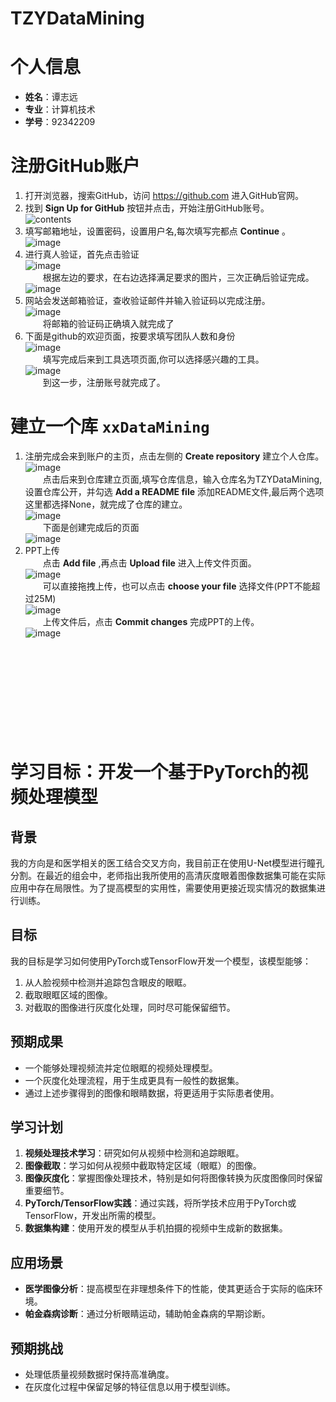 # TZYDataMining
# 个人信息
- **姓名**：谭志远
- **专业**：计算机技术
- **学号**：92342209
# 注册GitHub账户
1. 打开浏览器，搜索GitHub，访问 https://github.com 进入GitHub官网。
2. 找到 **Sign Up for GitHub** 按钮并点击，开始注册GitHub账号。<br />
![contents](image/signup.png)<br />
3. 填写邮箱地址，设置密码，设置用户名,每次填写完都点 **Continue** 。<br />
![image](image/enroll.png)<br />
4. 进行真人验证，首先点击验证<br />
![image](image/verify.png)<br />
&emsp;&emsp;根据左边的要求，在右边选择满足要求的图片，三次正确后验证完成。<br />
![image](image/people.png)<br />
5. 网站会发送邮箱验证，查收验证邮件并输入验证码以完成注册。<br />
![image](image/yanzheng.png)<br />
&emsp;&emsp;将邮箱的验证码正确填入就完成了<br />
6. 下面是github的欢迎页面，按要求填写团队人数和身份<br />
![image](image/choose.png)<br />
&emsp;&emsp;填写完成后来到工具选项页面,你可以选择感兴趣的工具。<br />
![image](image/tools.png)<br />
&emsp;&emsp;到这一步，注册账号就完成了。<br />
# 建立一个库 `xxDataMining`
1. 注册完成会来到账户的主页，点击左侧的 **Create repository** 建立个人仓库。<br />
![image](image/chuangjian.png)<br />
&emsp;&emsp;点击后来到仓库建立页面,填写仓库信息，输入仓库名为TZYDataMining,设置仓库公开，并勾选 **Add a README file** 添加README文件,最后两个选项这里都选择None，就完成了仓库的建立。<br />
![image](image/cangku.png)<br />
&emsp;&emsp;下面是创建完成后的页面<br />
![image](image/diyicijianwan.png)<br />
2. PPT上传<br />
&emsp;&emsp;点击 **Add file** ,再点击 **Upload file** 进入上传文件页面。<br />
![image](image/upload.png)<br />
&emsp;&emsp;可以直接拖拽上传，也可以点击 **choose your file** 选择文件(PPT不能超过25M)<br />
![image](image/choosefile.png)<br />
&emsp;&emsp;上传文件后，点击 **Commit changes** 完成PPT的上传。<br />
![image](image/wancheng.png)<br /><br /><br /><br /><br /><br /><br /><br /><br /><br />
# 学习目标：开发一个基于PyTorch的视频处理模型

## 背景
我的方向是和医学相关的医工结合交叉方向，我目前正在使用U-Net模型进行瞳孔分割。在最近的组会中，老师指出我所使用的高清灰度眼着图像数据集可能在实际应用中存在局限性。为了提高模型的实用性，需要使用更接近现实情况的数据集进行训练。

## 目标
我的目标是学习如何使用PyTorch或TensorFlow开发一个模型，该模型能够：

1. 从人脸视频中检测并追踪包含眼皮的眼眶。
2. 截取眼眶区域的图像。
3. 对截取的图像进行灰度化处理，同时尽可能保留细节。

## 预期成果
- 一个能够处理视频流并定位眼眶的视频处理模型。
- 一个灰度化处理流程，用于生成更具有一般性的数据集。
- 通过上述步骤得到的图像和眼睛数据，将更适用于实际患者使用。

## 学习计划
1. **视频处理技术学习**：研究如何从视频中检测和追踪眼眶。
2. **图像截取**：学习如何从视频中截取特定区域（眼眶）的图像。
3. **图像灰度化**：掌握图像处理技术，特别是如何将图像转换为灰度图像同时保留重要细节。
4. **PyTorch/TensorFlow实践**：通过实践，将所学技术应用于PyTorch或TensorFlow，开发出所需的模型。
5. **数据集构建**：使用开发的模型从手机拍摄的视频中生成新的数据集。

## 应用场景
- **医学图像分析**：提高模型在非理想条件下的性能，使其更适合于实际的临床环境。
- **帕金森病诊断**：通过分析眼睛运动，辅助帕金森病的早期诊断。

## 预期挑战
- 处理低质量视频数据时保持高准确度。
- 在灰度化过程中保留足够的特征信息以用于模型训练。



